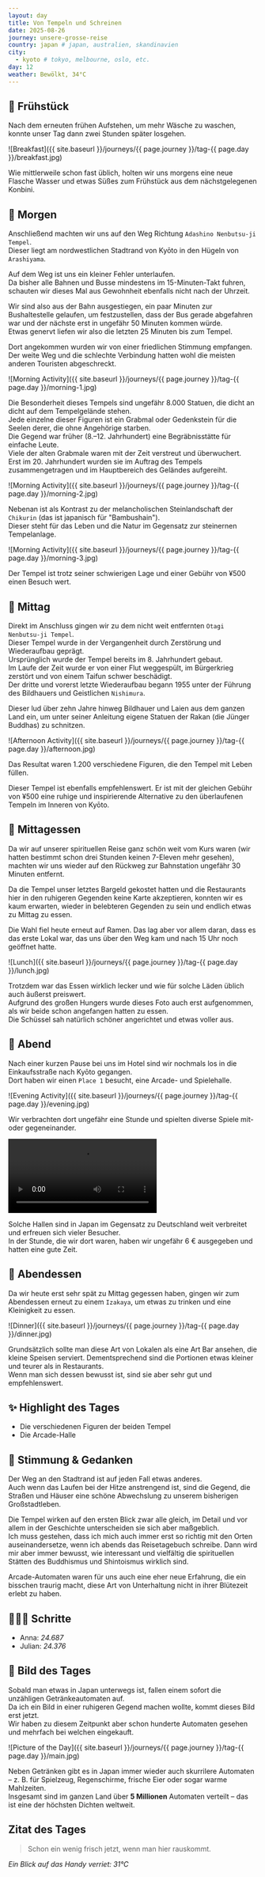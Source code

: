 ```yaml
---
layout: day
title: Von Tempeln und Schreinen
date: 2025-08-26
journey: unsere-grosse-reise
country: japan # japan, australien, skandinavien
city:
  - kyoto # tokyo, melbourne, oslo, etc.
day: 12
weather: Bewölkt, 34°C
---
```


## 🥐 Frühstück

Nach dem erneuten frühen Aufstehen, um mehr Wäsche zu waschen, konnte unser Tag dann zwei Stunden später losgehen.

![Breakfast]({{ site.baseurl }}/journeys/{{ page.journey }}/tag-{{ page.day }}/breakfast.jpg)

Wie mittlerweile schon fast üblich, holten wir uns morgens eine neue Flasche Wasser und etwas Süßes zum Frühstück aus dem nächstgelegenen Konbini.

## 🌅 Morgen

Anschließend machten wir uns auf den Weg Richtung `Adashino Nenbutsu-ji Tempel`.  
Dieser liegt am nordwestlichen Stadtrand von Kyōto in den Hügeln von `Arashiyama`.

Auf dem Weg ist uns ein kleiner Fehler unterlaufen.  
Da bisher alle Bahnen und Busse mindestens im 15-Minuten-Takt fuhren, schauten wir dieses Mal aus Gewohnheit ebenfalls nicht nach der Uhrzeit.

Wir sind also aus der Bahn ausgestiegen, ein paar Minuten zur Bushaltestelle gelaufen, um festzustellen, dass der Bus gerade abgefahren war und der nächste erst in ungefähr 50 Minuten kommen würde.  
Etwas genervt liefen wir also die letzten 25 Minuten bis zum Tempel. 

Dort angekommen wurden wir von einer friedlichen Stimmung empfangen.  
Der weite Weg und die schlechte Verbindung hatten wohl die meisten anderen Touristen abgeschreckt.

![Morning Activity]({{ site.baseurl }}/journeys/{{ page.journey }}/tag-{{ page.day }}/morning-1.jpg)

Die Besonderheit dieses Tempels sind ungefähr 8.000 Statuen, die dicht an dicht auf dem Tempelgelände stehen.  
Jede einzelne dieser Figuren ist ein Grabmal oder Gedenkstein für die Seelen derer, die ohne Angehörige starben.  
Die Gegend war früher (8.–12. Jahrhundert) eine Begräbnisstätte für einfache Leute.  
Viele der alten Grabmale waren mit der Zeit verstreut und überwuchert.  
Erst im 20. Jahrhundert wurden sie im Auftrag des Tempels zusammengetragen und im Hauptbereich des Geländes aufgereiht.  

![Morning Activity]({{ site.baseurl }}/journeys/{{ page.journey }}/tag-{{ page.day }}/morning-2.jpg)

Nebenan ist als Kontrast zu der melancholischen Steinlandschaft der `Chikurin` (das ist japanisch für "Bambushain").  
Dieser steht für das Leben und die Natur im Gegensatz zur steinernen Tempelanlage.

![Morning Activity]({{ site.baseurl }}/journeys/{{ page.journey }}/tag-{{ page.day }}/morning-3.jpg)

Der Tempel ist trotz seiner schwierigen Lage und einer Gebühr von ¥500 einen Besuch wert.

## 🌇 Mittag

Direkt im Anschluss gingen wir zu dem nicht weit entfernten `Otagi Nenbutsu-ji Tempel`.  
Dieser Tempel wurde in der Vergangenheit durch Zerstörung und Wiederaufbau geprägt.  
Ursprünglich wurde der Tempel bereits im 8. Jahrhundert gebaut.  
Im Laufe der Zeit wurde er von einer Flut weggespült, im Bürgerkrieg zerstört und von einem Taifun schwer beschädigt.  
Der dritte und vorerst letzte Wiederaufbau begann 1955 unter der Führung des Bildhauers und Geistlichen `Nishimura`.

Dieser lud über zehn Jahre hinweg Bildhauer und Laien aus dem ganzen Land ein, um unter seiner Anleitung eigene Statuen der Rakan (die Jünger Buddhas) zu schnitzen.

![Afternoon Activity]({{ site.baseurl }}/journeys/{{ page.journey }}/tag-{{ page.day }}/afternoon.jpg)

Das Resultat waren 1.200 verschiedene Figuren, die den Tempel mit Leben füllen.

Dieser Tempel ist ebenfalls empfehlenswert. Er ist mit der gleichen Gebühr von ¥500 eine ruhige und inspirierende Alternative zu den überlaufenen Tempeln im Inneren von Kyōto.

## 🍣 Mittagessen

Da wir auf unserer spirituellen Reise ganz schön weit vom Kurs waren (wir hatten bestimmt schon drei Stunden keinen 7-Eleven mehr gesehen), machten wir uns wieder auf den Rückweg zur Bahnstation ungefähr 30 Minuten entfernt.

Da die Tempel unser letztes Bargeld gekostet hatten und die Restaurants hier in den ruhigeren Gegenden keine Karte akzeptieren, konnten wir es kaum erwarten, wieder in belebteren Gegenden zu sein und endlich etwas zu Mittag zu essen.

Die Wahl fiel heute erneut auf Ramen. Das lag aber vor allem daran, dass es das erste Lokal war, das uns über den Weg kam und nach 15 Uhr noch geöffnet hatte.

![Lunch]({{ site.baseurl }}/journeys/{{ page.journey }}/tag-{{ page.day }}/lunch.jpg)

Trotzdem war das Essen wirklich lecker und wie für solche Läden üblich auch äußerst preiswert.  
Aufgrund des großen Hungers wurde dieses Foto auch erst aufgenommen, als wir beide schon angefangen hatten zu essen.  
Die Schüssel sah natürlich schöner angerichtet und etwas voller aus.

## 🌙 Abend

Nach einer kurzen Pause bei uns im Hotel sind wir nochmals los in die Einkaufsstraße nach Kyōto gegangen.  
Dort haben wir einen `Place 1` besucht, eine Arcade- und Spielehalle.

![Evening Activity]({{ site.baseurl }}/journeys/{{ page.journey }}/tag-{{ page.day }}/evening.jpg)

Wir verbrachten dort ungefähr eine Stunde und spielten diverse Spiele mit- oder gegeneinander. 

<video controls>
  <source src="{{ site.baseurl }}/journeys/{{ page.journey }}/tag-{{ page.day }}/evening.mp4" type="video/mp4">
  Dein Browser unterstützt das Video-Tag nicht.
</video>

Solche Hallen sind in Japan im Gegensatz zu Deutschland weit verbreitet und erfreuen sich vieler Besucher.  
In der Stunde, die wir dort waren, haben wir ungefähr 6 € ausgegeben und hatten eine gute Zeit.

## 🍜 Abendessen

Da wir heute erst sehr spät zu Mittag gegessen haben, gingen wir zum Abendessen erneut zu einem `Izakaya`, um etwas zu trinken und eine Kleinigkeit zu essen. 

![Dinner]({{ site.baseurl }}/journeys/{{ page.journey }}/tag-{{ page.day }}/dinner.jpg)

Grundsätzlich sollte man diese Art von Lokalen als eine Art Bar ansehen, die kleine Speisen serviert. Dementsprechend sind die Portionen etwas kleiner und teurer als in Restaurants.  
Wenn man sich dessen bewusst ist, sind sie aber sehr gut und empfehlenswert.

## ✨ Highlight des Tages

- Die verschiedenen Figuren der beiden Tempel  
- Die Arcade-Halle

## 💭 Stimmung & Gedanken

Der Weg an den Stadtrand ist auf jeden Fall etwas anderes.  
Auch wenn das Laufen bei der Hitze anstrengend ist, sind die Gegend, die Straßen und Häuser eine schöne Abwechslung zu unserem bisherigen Großstadtleben.

Die Tempel wirken auf den ersten Blick zwar alle gleich, im Detail und vor allem in der Geschichte unterscheiden sie sich aber maßgeblich.  
Ich muss gestehen, dass ich mich auch immer erst so richtig mit den Orten auseinandersetze, wenn ich abends das Reisetagebuch schreibe. Dann wird mir aber immer bewusst, wie interessant und vielfältig die spirituellen Stätten des Buddhismus und Shintoismus wirklich sind.

Arcade-Automaten waren für uns auch eine eher neue Erfahrung, die ein bisschen traurig macht, diese Art von Unterhaltung nicht in ihrer Blütezeit erlebt zu haben.

## 🏃🏽‍♀️ Schritte

- Anna: _24.687_  
- Julian: _24.376_  

## 📸 Bild des Tages

Sobald man etwas in Japan unterwegs ist, fallen einem sofort die unzähligen Getränkeautomaten auf.  
Da ich ein Bild in einer ruhigeren Gegend machen wollte, kommt dieses Bild erst jetzt.  
Wir haben zu diesem Zeitpunkt aber schon hunderte Automaten gesehen und mehrfach bei welchen eingekauft.

![Picture of the Day]({{ site.baseurl }}/journeys/{{ page.journey }}/tag-{{ page.day }}/main.jpg)

Neben Getränken gibt es in Japan immer wieder auch skurrilere Automaten – z. B. für Spielzeug, Regenschirme, frische Eier oder sogar warme Mahlzeiten.  
Insgesamt sind im ganzen Land über **5 Millionen** Automaten verteilt – das ist eine der höchsten Dichten weltweit.

## Zitat des Tages

> Schon ein wenig frisch jetzt, wenn man hier rauskommt.

_Ein Blick auf das Handy verriet: 31°C_
